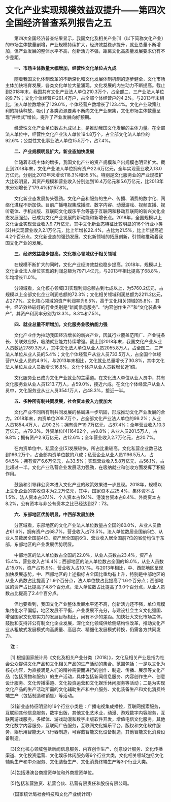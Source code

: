 # 文化产业实现规模效益双提升——第四次全国经济普查系列报告之五

　　第四次全国经济普查结果显示，我国文化及相关产业\[1\]（以下简称文化产业）的市场主体数量剧增，产业规模持续扩大，经济效益稳步提升，就业总量不断增加，但产业发展的整体水平不高，创新活力不强，距离文化高质量发展要求仍有不少差距。

　　**一、市场主体数量大幅增加，经营性文化单位占九成**

　　随着我国文化体制改革的不断深化和文化发展体制机制的逐步健全，文化市场主体加快培育发展，各类文化单位大量涌现，文化发展的内生动力不断提高。截止到2018年末，我国共有文化产业法人单位210.3万个，占全部二、三产业法人单位的9.7%；文化个体经营户261.4万户，占全部个体经营户的4.2%。与2013年末相比，法人单位数增长了129.0%，个体经营户数增长了123.4%。文化产业政策红利的持续释放，吸引了各类资源要素不断向文化产业聚集，文化市场主体数量呈现“井喷式”增长，提升了产业发展向好预期。

　　经营性文化产业单位数占九成以上，是推动我国文化发展的主体力量。在全部法人单位中，经营性文化产业法人单位194.8万个，占全部文化法人单位的92.6%；公益性文化事业法人单位15.5万个，占7.4%。

　　**二、产业规模明显扩大，新业态加快发展**

　　伴随着市场主体的增多，我国文化产业的资产规模和产出规模也明显扩大。截止到2018年末，文化产业法人单位拥有资产22.6万亿元，全年实现营业收入13.0万亿元，分别比2013年末增长118.3%和55.5%。特别是文化服务业的产业规模扩大比较明显，其资产规模和营业收入分别达到16.4万亿元和5.6万亿元，比2013年末分别增长了179.4%和157.8%。

　　文化新业态发展势头强劲。文化产品和服务的生产、传播、消费的数字化、网络化进程不断加快。目前广播电视集成播控、数字内容、动漫游戏、视频直播、视听载体、手机出版、互联网文化娱乐平台等基于互联网和移动互联网的新兴文化业态发展强劲，已成为文化产业发展的新动能和新增长点。2018年，全国规模以上文化企业实现营业收入9.7万亿元，其中文化新业态特征比较明显的16个行业小类\[2\]共实现营业收入2.1万亿元，比上年增长22.4%，占比为21.5%，比上年提高近4.2个百分点。文化新业态的强劲发展，文化新领域的拓展创新，引领和推动着我国文化产业的发展。

　　**三、经济效益稳步提高，文化核心领域优于相关领域**

　　在规模不断扩大的同时，文化产业经济效益也稳步提高。2018年，规模以上文化企业法人单位实现的利润总额为7971.4亿元，与2013年相比提高了68.8%，年均增长11.0%。

　　分领域看，文化核心领域\[3\]实现利润总额占到七成以上，为5760.2亿元，占规模以上全部文化企业利润总额的72.3%；文化相关领域利润总额为2211.2亿元，占27.7%。文化核心领域的资产利润率为6.5%，高于文化相关领域的5.8%。其中，经济效益较好的行业类别是“新闻信息服务”、“内容创作生产”和“文化装备生产”，其资产利润率分别为13.3%，8.3%和7.5%。

　　**四、就业总量不断增加，文化服务业吸纳能力强**

　　文化产业作为拉动我国经济增长的新兴产业，因其行业覆盖范围广、产业链条长、关联效应好，吸纳就业能力持续增强。截止到2018年末，我国文化产业从业人员数达2789.3万人，其中文化法人单位从业人员2055.8万人，占全国二、三产法人单位从业人员的5.4%；文化个体经营户从业人员733.5万人，占全国个体经营户从业人员的4.9%。与2013年末相比，文化就业总量增长了30.8%，其中文化法人单位从业人员数增长16.8%，文化个体户从业人员数增长近1倍。

　　文化服务业已成为文化产业就业的主渠道。在文化法人单位从业人员中，共有文化服务业从业人员1213.7万人，占59.0%，接近六成。在文化个体经营户从业人员中，文化服务业从业人员354.1万人，占48.3%，接近一半。

　　**五、多种所有制共同发展，社会资本投入力度加大**

　　文化产业不同所有制共同发展的格局进一步巩固，形成推动文化产业发展的合力。2018年末，内资单位208.7万个，占全部文化产业法人单位的99.2%；从业人员1854.4万人，占90.2%；拥有资产19.7万亿元，占87.4%；全年营业收入10.3万亿元，占79.3%。外资单位\[4\]16492个，占0.8%；从业人员201.5万人，占9.8%；拥有资产2.9万亿元，占12.6%；全年营业收入2.7万亿元，占20.7%。

　　在内资单位中，私营企业\[5\]发展较快，所占比重较高。文化私营企业数已达到166.2万个，占全部内资单位数的八成；私营企业从业人员1196.5万人，占64.5%；拥有资产6.6万亿元，占33.5%；实现营业收入5.8万亿元，占56.1%，占比超过一半。文化产业私营企业发展活力强劲，在吸纳就业和创收方面发挥了积极作用。

　　鼓励和引导非公资本进入文化产业的政策效果进一步显现。2018年，规模以上文化企业的实收资本为2.2万亿元，其中，国家资本占25.4%、集体资本占1.5%、法人资本占37.1%、个人资本占19.1%、港澳台资本占8.4%、外商资本占8.2%，公有资本与非公有资本之比已经达到27：73。

　　**六、东部地区优势明显，中西部发展加快**

　　分区域看，东部地区的文化产业法人单位数量占全国的60.0%，从业人员数占61.6%，拥有资产占68.7%，营业收入占73.5%。法人单位数居全国前5位、从业人员数居全国前4位、资产居全国前6位、营业收入居全国前7位的省份均位于东部，东部地区的产业发展优势明显。

　　中部地区的法人单位数占全国的22.0%，从业人员数占23.4%，资产占15.4%，营业收入占16.4%；西部地区的法人单位数占全国的18.0%，从业人员数占15.0%，资产占15.9%，营业收入占10.1%。与2013年相比，中、西部地区呈现加快发展态势，中、西部地区的上述指标占全国比重均有上升，特别是中部地区的从业人员数占比提高了1.9个百分点，法人单位数占比提高了1.6个百分点；西部地区的资产占比提高了4.8个百分点，法人单位数占比提高了3.0个百分点，从业人员数占比提高了2.4个百分点。

　　但也要看到，我国文化产业整体发展水平还不高，创新活力还不强，单位规模集约化水平偏低，地区发展不平衡，产业发展不充分，与建设社会主义文化强国、增强国家文化软实力的发展目标相比，尚有不少的差距。加快壮大文化市场主体，鼓励和支持非公有制文化企业发展，深化文化领域供给侧结构性改革，推动文化产业从粗放式发展模式向高质量、高层次、精细化发展模式转换，仍需各方共同发力。

    **注：**   

    \[1\] 根据国家统计局《文化及相关产业分类（2018）》，文化及相关产业是指为社会公众提供文化产品和文化相关产品的生产活动的集合。范围包括：一是以文化为核心内容，为直接满足人们的精神需要而进行的创作、制造、传播、展示等文化产品（包括货物和服务）的生产活动，具体包括新闻信息服务、内容创作生产、创意设计服务、文化传播渠道、文化投资运营和文化娱乐休闲服务等活动；二是为实现文化产品的生产活动所需的文化辅助生产和中介服务、文化装备生产和文化消费终端生产（包括制造和销售）等活动。

    \[2\]新业态特征明显的16个行业小类是：广播电视集成播控，互联网搜索服务，互联网其他信息服务，数字出版，其他文化艺术业，动漫、游戏数字内容服务，互联网游戏服务，多媒体、游戏动漫和数字出版软件开发，增值电信文化服务，其他文化数字内容服务，互联网广告服务，互联网文化娱乐平台，版权和文化软件服务，娱乐用智能无人飞行器制造，可穿戴智能文化设备制造，其他智能文化消费设备制造。

    \[3\]文化核心领域包括新闻信息服务、内容创作生产、创意设计服务、文化传播渠道、文化投资运营、文化娱乐休闲服务等6个行业大类，文化相关领域包括文化辅助生产和中介服务、文化装备生产、文化消费终端生产等3个行业大类。

    \[4\]包括港澳台商投资单位和外商投资单位。

    \[5\]包括私营独资、私营合伙、私营有限责任和股份有限公司。

    （国家统计局社会科技和文化产业统计司）